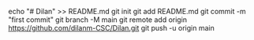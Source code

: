 echo "# Dilan" >> README.md
git init
git add README.md
git commit -m "first commit"
git branch -M main
git remote add origin https://github.com/dilanm-CSC/Dilan.git
git push -u origin main
